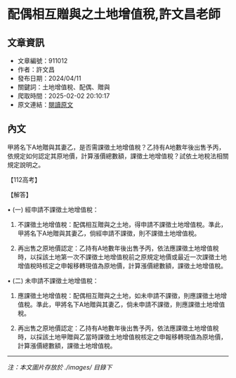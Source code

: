 # 配偶相互贈與之土地增值稅,許文昌老師

## 文章資訊
- 文章編號：911012
- 作者：許文昌
- 發布日期：2024/04/11
- 關鍵詞：土地增值稅、配偶、贈與
- 爬取時間：2025-02-02 20:10:17
- 原文連結：[閱讀原文](https://real-estate.get.com.tw/Columns/detail.aspx?no=911012)

## 內文
甲將名下A地贈與其妻乙，是否需課徵土地增值稅？乙持有A地數年後出售予丙，依規定如何認定其原地價，計算漲價總數額，課徵土地增值稅？試依土地稅法相關規定說明之。

【112高考】

【解答】

• (一) 經申請不課徵土地增值稅：

1. 不課徵土地增值稅：配偶相互贈與之土地，得申請不課徵土地增值稅。準此，甲將名下A地贈與其妻乙，倘經申請不課徵，則不課徵土地增值稅。

2. 再出售之原地價認定：乙持有A地數年後出售予丙，依法應課徵土地增值稅時，以採該土地第一次不課徵土地增值稅前之原規定地價或最近一次課徵土地增值稅時核定之申報移轉現值為原地價，計算漲價總數額，課徵土地增值稅。

• (二) 未申請不課徵土地增值稅：

1. 應課徵土地增值稅：配偶相互贈與之土地，如未申請不課徵，則應課徵土地增值稅。準此，甲將名下A地贈與其妻乙，倘未申請不課徵，則應課徵土地增值稅。

2. 再出售之原地價認定：乙持有A地數年後出售予丙，依法應課徵土地增值稅時，以採該土地甲贈與乙當時課徵土地增值稅核定之申報移轉現值為原地價，計算漲價總數額，課徵土地增值稅。
---
*注：本文圖片存放於 ./images/ 目錄下*
